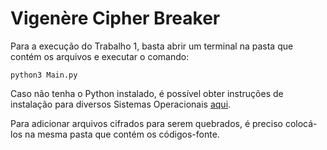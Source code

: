 # Vigenère Cipher Breaker

Para a execução do Trabalho 1, basta abrir um terminal na pasta que contém os arquivos e executar o comando:

```
python3 Main.py
```

Caso não tenha o Python instalado, é possível obter instruções de instalação para diversos Sistemas Operacionais [aqui](https://www.python.org/downloads/).

Para adicionar arquivos cifrados para serem quebrados, é preciso colocá-los na mesma pasta que contém os códigos-fonte.